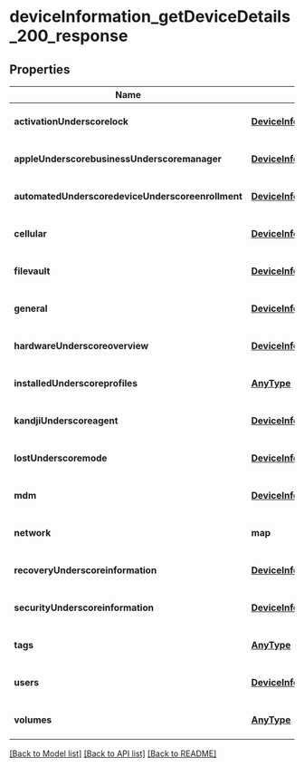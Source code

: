 # deviceInformation_getDeviceDetails_200_response

## Properties
Name | Type | Description | Notes
------------ | ------------- | ------------- | -------------
**activationUnderscorelock** | [**DeviceInformationGetDeviceDetails200ResponseActivationLock**](DeviceInformationGetDeviceDetails200ResponseActivationLock.md) |  | [optional] [default to null]
**appleUnderscorebusinessUnderscoremanager** | [**DeviceInformationGetDeviceDetails200ResponseAppleBusinessManager**](DeviceInformationGetDeviceDetails200ResponseAppleBusinessManager.md) |  | [optional] [default to null]
**automatedUnderscoredeviceUnderscoreenrollment** | [**DeviceInformationGetDeviceDetails200ResponseAutomatedDeviceEnrollment**](DeviceInformationGetDeviceDetails200ResponseAutomatedDeviceEnrollment.md) |  | [optional] [default to null]
**cellular** | [**DeviceInformationGetDeviceDetails200ResponseCellular**](DeviceInformationGetDeviceDetails200ResponseCellular.md) |  | [optional] [default to null]
**filevault** | [**DeviceInformationGetDeviceDetails200ResponseFilevault**](DeviceInformationGetDeviceDetails200ResponseFilevault.md) |  | [optional] [default to null]
**general** | [**DeviceInformationGetDeviceDetails200ResponseGeneral**](DeviceInformationGetDeviceDetails200ResponseGeneral.md) |  | [optional] [default to null]
**hardwareUnderscoreoverview** | [**DeviceInformationGetDeviceDetails200ResponseHardwareOverview**](DeviceInformationGetDeviceDetails200ResponseHardwareOverview.md) |  | [optional] [default to null]
**installedUnderscoreprofiles** | [**AnyType**](.md) |  | [optional] [default to null]
**kandjiUnderscoreagent** | [**DeviceInformationGetDeviceDetails200ResponseKandjiAgent**](DeviceInformationGetDeviceDetails200ResponseKandjiAgent.md) |  | [optional] [default to null]
**lostUnderscoremode** | [**DeviceInformationGetDeviceDetails200ResponseLostMode**](DeviceInformationGetDeviceDetails200ResponseLostMode.md) |  | [optional] [default to null]
**mdm** | [**DeviceInformationGetDeviceDetails200ResponseMdm**](DeviceInformationGetDeviceDetails200ResponseMdm.md) |  | [optional] [default to null]
**network** | **map** |  | [optional] [default to null]
**recoveryUnderscoreinformation** | [**DeviceInformationGetDeviceDetails200ResponseRecoveryInformation**](DeviceInformationGetDeviceDetails200ResponseRecoveryInformation.md) |  | [optional] [default to null]
**securityUnderscoreinformation** | [**DeviceInformationGetDeviceDetails200ResponseSecurityInformation**](DeviceInformationGetDeviceDetails200ResponseSecurityInformation.md) |  | [optional] [default to null]
**tags** | [**AnyType**](.md) |  | [optional] [default to null]
**users** | [**DeviceInformationGetDeviceDetails200ResponseUsers**](DeviceInformationGetDeviceDetails200ResponseUsers.md) |  | [optional] [default to null]
**volumes** | [**AnyType**](.md) |  | [optional] [default to null]

[[Back to Model list]](../README.md#documentation-for-models) [[Back to API list]](../README.md#documentation-for-api-endpoints) [[Back to README]](../README.md)


